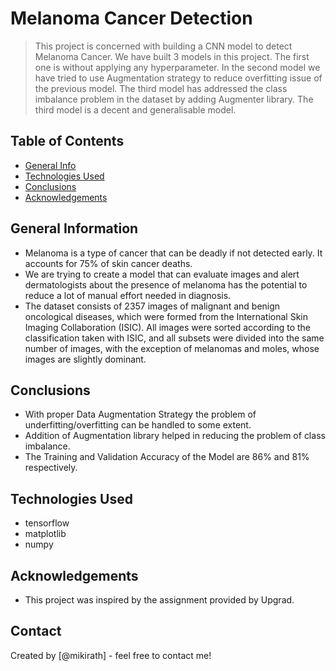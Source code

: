 # Melanoma Cancer Detection
> This project is concerned with building a CNN model to detect Melanoma Cancer. We have built 3 models in this project. The first one is without applying any hyperparameter. In the second model we have tried to use Augmentation strategy to reduce overfitting issue of the previous model. The third model has addressed the class imbalance problem in the dataset by adding Augmenter library. The third model is a decent and generalisable model.


## Table of Contents
* [General Info](#general-information)
* [Technologies Used](#technologies-used)
* [Conclusions](#conclusions)
* [Acknowledgements](#acknowledgements)

<!-- You can include any other section that is pertinent to your problem -->

## General Information
- Melanoma is a type of cancer that can be deadly if not detected early. It accounts for 75% of skin cancer deaths.
- We are trying to create a model that can evaluate images and alert dermatologists about the presence of melanoma has the potential to reduce a lot of manual effort needed in diagnosis.
- The dataset consists of 2357 images of malignant and benign oncological diseases, which were formed from the International Skin Imaging Collaboration (ISIC). All images were sorted according to the classification taken with ISIC, and all subsets were divided into the same number of images, with the exception of melanomas and moles, whose images are slightly dominant.

<!-- You don't have to answer all the questions - just the ones relevant to your project. -->

## Conclusions
- With proper Data Augmentation Strategy the problem of underfitting/overfitting can be handled to some extent.
- Addition of Augmentation library helped in reducing the problem of class imbalance.
- The Training and Validation Accuracy of the Model are 86% and 81% respectively.

<!-- You don't have to answer all the questions - just the ones relevant to your project. -->


## Technologies Used
- tensorflow 
- matplotlib 
- numpy 

<!-- As the libraries versions keep on changing, it is recommended to mention the version of library used in this project -->

## Acknowledgements

- This project was inspired by the assignment provided by Upgrad.




## Contact
Created by [@mikirath] - feel free to contact me!


<!-- Optional -->
<!-- ## License -->
<!-- This project is open source and available under the [... License](). -->

<!-- You don't have to include all sections - just the one's relevant to your project -->